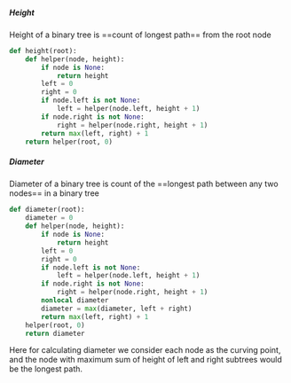 ##### Height
Height of a binary tree is ==count of longest path== from the root node

```python
def height(root):
    def helper(node, height):
        if node is None:
            return height
        left = 0
        right = 0
        if node.left is not None:
            left = helper(node.left, height + 1)
        if node.right is not None:
            right = helper(node.right, height + 1)
        return max(left, right) + 1
    return helper(root, 0)
```

##### Diameter
Diameter of a binary tree is count of the ==longest path between any two nodes== in a binary tree

```python
def diameter(root):
    diameter = 0
    def helper(node, height):
        if node is None:
            return height
        left = 0
        right = 0
        if node.left is not None:
            left = helper(node.left, height + 1)
        if node.right is not None:
            right = helper(node.right, height + 1)
        nonlocal diameter
        diameter = max(diameter, left + right)
        return max(left, right) + 1
    helper(root, 0)
    return diameter
```

Here for calculating diameter we consider each node as the curving point, and the node with maximum sum of height of left and right subtrees would be the longest path.  
